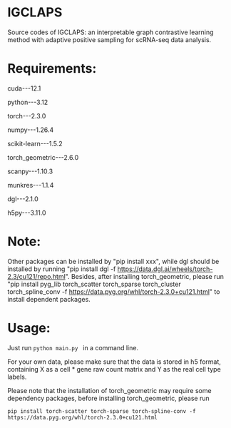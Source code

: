 # IGCLAPS
Source codes of IGCLAPS: an interpretable graph contrastive learning method with adaptive positive sampling for scRNA-seq data analysis.
# Requirements:
cuda---12.1

python---3.12

torch---2.3.0

numpy---1.26.4

scikit-learn---1.5.2

torch_geometric---2.6.0

scanpy---1.10.3

munkres---1.1.4

dgl---2.1.0

h5py---3.11.0

# Note:
Other packages can be installed by "pip install xxx", while dgl should be installed by running "pip install dgl -f https://data.dgl.ai/wheels/torch-2.3/cu121/repo.html". Besides, after installing torch_geometric, please run "pip install pyg_lib torch_scatter torch_sparse torch_cluster torch_spline_conv -f https://data.pyg.org/whl/torch-2.3.0+cu121.html" to install dependent packages.  
# Usage:
Just run 
`python main.py
`
in a command line.

For your own data, please make sure that the data is stored in h5 format, containing X as a cell * gene raw count matrix and Y as the real cell type labels.

Please note that the installation of torch_geometric may require some dependency packages, before installing torch_geometric, please run 

`pip install torch-scatter torch-sparse torch-spline-conv -f https://data.pyg.org/whl/torch-2.3.0+cu121.html
`
